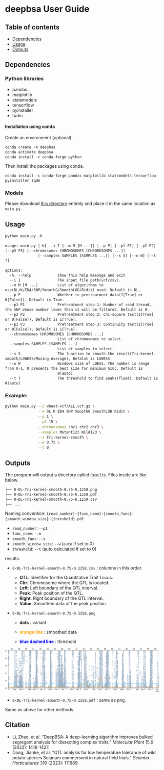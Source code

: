 # deepbsa User Guide

## Table of contents
- [Dependencies](#dependencies)
- [Usage](#usage)
- [Outputs](#outputs)



## Dependencies
### Python libraries
- pandas 
- matplotlib 
- statsmodels 
- tensorflow 
- pyinstaller 
- tqdm

#### Installation using conda

Create an environment (optional). 
```
conda create -n deepbsa
conda activate deepbsa
conda install -c conda-forge python
```
Then install the packages using conda.
```
conda install -c conda-forge pandas matplotlib statsmodels tensorflow pyinstaller tqdm
```
### Models

Please download [this directory](https://drive.google.com/drive/folders/1t-UBBbp1V83j4jv8_htW3BwhGzYX9QLK?usp=drive_link) entirely and place it in the same location as `main.py`.



## Usage

```
python main.py -h

usage: main.py [-h] --i I [--m M [M ...]] [--p P] [--p1 P1] [--p2 P2] [--p3 P3] [--chromosomes CHROMOSOMES [CHROMOSOMES ...]]
               [--samples SAMPLES [SAMPLES ...]] [--s S] [--w W] [--t T]

options:
  -h, --help            show this help message and exit
  --i I                 The input file path(vcf/csv).
  --m M [M ...]         List of algorithms to use(DL/K/ED4/SNP/SmoothG/SmoothLOD/Ridit) used. Default is DL.
  --p P                 Whether to pretreatment data(1[True] or 0[False]). Default is True.
  --p1 P1               Pretreatment step 1: Number of read thread, the SNP whose number lower than it will be filtered. Default is 0.
  --p2 P2               Pretreatment step 2: Chi-square test(1[True] or 0[False]). Default is 1[True].
  --p3 P3               Pretreatment step 3: Continuity test(1[True] or 0[False]). Default is 1[True].
  --chromosomes CHROMOSOMES [CHROMOSOMES ...]
                        List of chromosomes to select.
  --samples SAMPLES [SAMPLES ...]
                        List of samples to select.
  --s S                 The function to smooth the result(Tri-kernel-smooth/LOWESS/Moving Average), Defalut is LOWESS
  --w W                 Windows size of LOESS. The number is range from 0-1. 0 presents the best size for minimum AICc. Default is
                        0(auto).
  --t T                 The threshold to find peaks(float). Default is 0(auto)

```

### Example:

```bash
python main.py --i wheat-vcf/ALL.vcf.gz \
               --m DL K ED4 SNP SmoothG SmoothLOD Ridit \
               --p 1 \
               --p1 15 \
               --chromosomes chr1 chr2 chr3 \
               --samples Mutant123 Wild123 \
               --s Tri-kernel-smooth \
               --w 0.75 \
               --t 0
```



## Outputs

The program will output a directory called `Results`. Files inside are like below.
```
├── 0-DL-Tri-kernel-smooth-0.75-0.1250.png
├── 0-DL-Tri-kernel-smooth-0.75-0.1250.pdf
├── 0-DL-Tri-kernel-smooth-0.75-0.1250.csv
├── ...
```
Naming convention: `{read_number}-{func_name}-{smooth_func}-{smooth_window_size}-{threshold}.pdf`

- `read_number`: `--p1`
- `func_name`: `--m`
- `smooth_func`: `--s`
- `smooth_window_size`: `--w` (`auto` if set to 0)
- `threshold`: `--t` (auto calculated if set to 0)

results:

- `0-DL-Tri-kernel-smooth-0.75-0.1250.csv` : columns in this order.

  + **QTL**: Identifier for the Quantitative Trait Locus.
  + **Chr**: Chromosome where the QTL is located.
  + **Left**: Left boundary of the QTL interval.
  + **Peak**: Peak position of the QTL.
  + **Right**: Right boundary of the QTL interval.
  + **Value**: Smoothed data of the peak position.
- `0-DL-Tri-kernel-smooth-0.75-0.1250.png`

  - **dots** : variant

  - **<span style="color: orange; ">orange line</span>** : smoothed data

  - **<span style="color: blue; ">blue dashed line</span>** : threshold

![0-DL-Tri-kernel-smooth-0.75-0.1250](https://github.com/Brycealong/DeepBSA/blob/main/Results/0-DL-Tri-kernel-smooth-0.75-0.1250.png)

- `0-DL-Tri-kernel-smooth-0.75-0.1250.pdf` : same as png.

Same as above for other methods.



## Citation
- Li, Zhao, et al. "DeepBSA: A deep-learning algorithm improves bulked segregant analysis for dissecting complex traits." *Molecular Plant* 15.9 (2022): 1418-1427.
- Dong, Jianke, et al. "QTL analysis for low temperature tolerance of wild potato species Solanum commersonii in natural field trials." *Scientia Horticulturae* 310 (2023): 111689.
